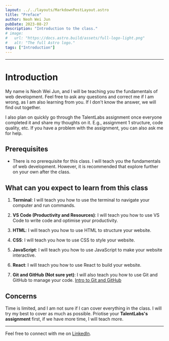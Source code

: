 ```yaml
---
layout: ../../layouts/MarkdownPostLayout.astro
title: "Preface"
author: Neoh Wei Jun
pubDate: 2023-08-27
description: "Introduction to the class."
# image:
#   url: "https://docs.astro.build/assets/full-logo-light.png"
#   alt: "The full Astro logo."
tags: ["Introduction"]
---
```


---

# Introduction

My name is Neoh Wei Jun, and I will be teaching you the fundamentals of web development. Feel free to ask any questions and correct me if I am wrong, as I am also learning from you. If I don't know the answer, we will find out together.

I also plan on quickly go through the TalentLabs assignment once everyone completed it and share my thoughts on it. E.g., assignment 1 structure, code quality, etc. If you have a problem with the assignment, you can also ask me for help.

## Prerequisites

- There is no prerequisite for this class. I will teach you the fundamentals of web development. However, it is recommended that explore further on your own after the class.

## What can you expect to learn from this class

1. **Terminal**: I will teach you how to use the terminal to navigate your computer and run commands.

2. **VS Code (Productivity and Resources)**: I will teach you how to use VS Code to write code and optimise your productivity.

3. **HTML**: I will teach you how to use HTML to structure your website.

4. **CSS**: I will teach you how to use CSS to style your website.

5. **JavaScript**: I will teach you how to use JavaScript to make your website interactive.

6. **React**: I will teach you how to use React to build your website.

7. **Git and GitHub (Not sure yet)**: I will also teach you how to use Git and GitHub to manage your code.
   [Intro to Git and GitHub](https://frontend.turing.edu/lessons/module-1/git-and-github.html)

## Concerns

Time is limited, and I am not sure if I can cover everything in the class. I will try my best to cover as much as possible. Priotise your **TalentLabs's assignment** first, if we have more time, I will teach more.

---

Feel free to connect with me on [LinkedIn](https://www.linkedin.com/in/neohweijun/).
